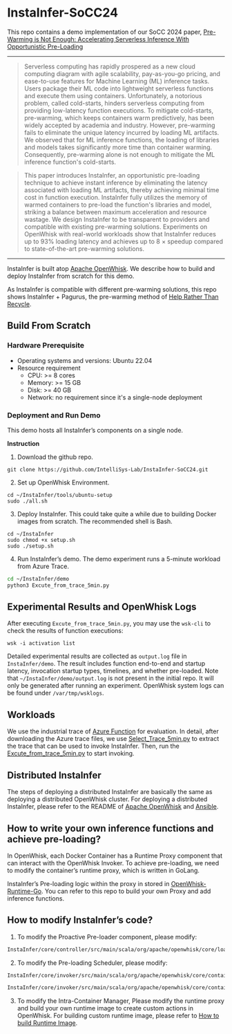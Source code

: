 # InstaInfer-SoCC24

This repo contains a demo implementation of our SoCC 2024 paper, [Pre-Warming is Not Enough: Accelerating Serverless Inference With Opportunistic Pre-Loading](https://intellisys.haow.us/assets/pdf/yifan-socc24.pdf)

---

> Serverless computing has rapidly prospered as a new cloud computing diagram with agile scalability, pay-as-you-go pricing, and ease-to-use features for Machine Learning (ML) inference tasks. Users package their ML code into lightweight serverless functions and execute them using containers. Unfortunately, a notorious problem, called cold-starts, hinders serverless computing from providing low-latency function executions. To mitigate cold-starts, pre-warming, which keeps containers warm predictively, has been widely accepted by academia and industry. However, pre-warming fails to eliminate the unique latency incurred by loading ML artifacts. We observed that for ML inference functions, the loading of libraries and models takes significantly more time than container warming. Consequently, pre-warming alone is not enough to mitigate the ML inference function's cold-starts.
>

> This paper introduces InstaInfer, an opportunistic pre-loading technique to achieve instant inference by eliminating the latency associated with loading ML artifacts, thereby achieving minimal time cost in function execution. InstaInfer fully utilizes the memory of warmed containers to pre-load the function's libraries and model, striking a balance between maximum acceleration and resource wastage. We design InstaInfer to be transparent to providers and compatible with existing pre-warming solutions. Experiments on OpenWhisk with real-world workloads show that InstaInfer reduces up to 93% loading latency and achieves up to 8 × speedup compared to state-of-the-art pre-warming solutions.
>

---

InstaInfer is built atop [Apache OpenWhisk](https://github.com/apache/openwhisk). We describe how to build and deploy InstaInfer from scratch for this demo.

As InstaInfer is compatible with different pre-warming solutions, this repo shows InstaInfer + Pagurus, the pre-warming method of [Help Rather Than Recycle](https://www.usenix.org/conference/atc22/presentation/li-zijun-help).

## Build From Scratch

### Hardware Prerequisite

- Operating systems and versions: Ubuntu 22.04
- Resource requirement
  - CPU: >= 8 cores
  - Memory: >= 15 GB
  - Disk: >= 40 GB
  - Network: no requirement since it's a single-node deployment

### Deployment and Run Demo

This demo hosts all InstaInfer’s components on a single node.

**Instruction**

1. Download the github repo.

```
git clone https://github.com/IntelliSys-Lab/InstaInfer-SoCC24.git
```

2. Set up OpenWhisk Environment.

```
cd ~/InstaInfer/tools/ubuntu-setup
sudo ./all.sh
```

3. Deploy InstaInfer. This could take quite a while due to building Docker images from scratch. The recommended shell is Bash.

```
cd ~/InstaInfer
sudo chmod +x setup.sh
sudo ./setup.sh
```

4. Run InstaInfer’s demo. The demo experiment runs a 5-minute workload from Azure Trace.

```bash
cd ~/InstaInfer/demo
python3 Excute_from_trace_5min.py
```

## Experimental Results and OpenWhisk Logs

After executing `Excute_from_trace_5min.py`, you may use the `wsk-cli` to check the results of function executions:

```
wsk -i activation list
```

Detailed experimental results are collected as `output.log` file in  `InstaInfer/demo`. The result includes function end-to-end and startup latency, invocation startup types, timelines, and whether pre-loaded. Note that `~/InstaInfer/demo/output.log` is not present in the initial repo. It will only be generated after running an experiment. OpenWhisk system logs can be found under `/var/tmp/wsklogs`.

## Workloads

We use the industrial trace of [Azure Function](https://github.com/Azure/AzurePublicDataset?tab=readme-ov-file#azure-functions-traces) for evaluation. In detail, after downloading the Azure trace files, we use [Select_Trace_5min.py](demo%2FSelect_Trace_5min.py) to extract the trace that can be used to invoke InstaInfer. Then, run the [Excute_from_trace_5min.py](demo%2FExcute_from_trace_5min.py) to start invoking.


## Distributed InstaInfer

The steps of deploying a distributed InstaInfer are basically the same as deploying a distributed OpenWhisk cluster. For deploying a distributed InstaInfer, please refer to the README of [Apache OpenWhisk](https://github.com/apache/openwhisk) and [Ansible](https://github.com/apache/openwhisk/tree/master/ansible).


## How to write your own inference functions and achieve pre-loading?


In OpenWhisk, each Docker Container has a Runtime Proxy component that can interact with the OpenWhisk Invoker. To achieve pre-loading, we need to modify the container’s runtime proxy, which is written in GoLang.

InstaInfer’s Pre-loading logic within the proxy in stored in [OpenWhisk-Runtime-Go](openwhisk-runtime-go-master). You can refer to this repo to build your own Proxy and add inference functions.

## How to modify InstaInfer’s code?

1. To modify the Proactive Pre-loader component, please modify:

```bash
InstaInfer/core/controller/src/main/scala/org/apache/openwhisk/core/loadBalancer/ShardingContainerPoolBalancer.scala
```

2. To modify the Pre-loading Scheduler, please modify:

```bash
InstaInfer/core/invoker/src/main/scala/org/apache/openwhisk/core/containerpool/ContainerPool.scala

InstaInfer/core/invoker/src/main/scala/org/apache/openwhisk/core/containerpool/ContainerProxy.scala
```

3. To modify the Intra-Container Manager, Please modify the runtime proxy and build your own runtime image to create custom actions in OpenWhisk. For building custom runtime image, please refer to [How to build Runtime Image](openwhisk-runtime-go-master%2Fbuild_image).
